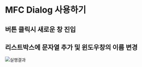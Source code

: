 # MFC Dialog 사용하기
## 버튼 클릭시 새로운 창 진입
## 리스트박스에 문자열 추가 및 윈도우창의 이름 변경 

![실행결과](https://user-images.githubusercontent.com/54833169/68084506-d9cb7b80-fe79-11e9-9928-dffffdf775c7.PNG)

